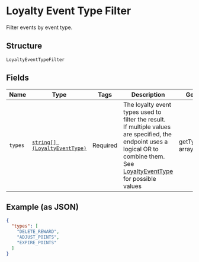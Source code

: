 
# Loyalty Event Type Filter

Filter events by event type.

## Structure

`LoyaltyEventTypeFilter`

## Fields

| Name | Type | Tags | Description | Getter | Setter |
|  --- | --- | --- | --- | --- | --- |
| `types` | [`string[] (LoyaltyEventType)`](../../doc/models/loyalty-event-type.md) | Required | The loyalty event types used to filter the result.<br>If multiple values are specified, the endpoint uses a<br>logical OR to combine them.<br>See [LoyaltyEventType](../../#type-loyaltyeventtype) for possible values | getTypes(): array | setTypes(array types): void |

## Example (as JSON)

```json
{
  "types": [
    "DELETE_REWARD",
    "ADJUST_POINTS",
    "EXPIRE_POINTS"
  ]
}
```

